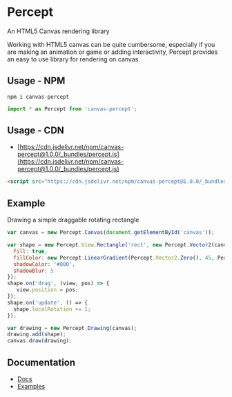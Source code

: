 # Percept
An HTML5 Canvas rendering library

Working with HTML5 canvas can be quite cumbersome, especially if you are making an animation or game or adding interactivity, Percept provides an easy to use library for rendering on canvas.

## Usage - NPM

```
npm i canvas-percept
```

```javascript
import * as Percept from 'canvas-percept';
```

## Usage - CDN

* [https://cdn.jsdelivr.net/npm/canvas-percept@1.0.0/_bundles/percept.js](https://cdn.jsdelivr.net/npm/canvas-percept@1.0.0/_bundles/percept.js)

```html
<script src="https://cdn.jsdelivr.net/npm/canvas-percept@1.0.0/_bundles/percept.js"></script>
```

## Example

Drawing a simple draggable rotating rectangle

```javascript
var canvas = new Percept.Canvas(document.getElementById('canvas'));

var shape = new Percept.View.Rectangle('rect', new Percept.Vector2(canvas.width / 2, canvas.height / 2), 100, 30, {
  fill: true,
  fillColor: new Percept.LinearGradient(Percept.Vector2.Zero(), 45, Percept.Handle.AUTO, ['red', 'green', 'blue'], [0, .5, 1]),
  shadowColor: '#000',
  shadowBlur: 5
});
shape.on('drag', (view, pos) => {
   view.position = pos;
});
shape.on('update', () => {
  shape.localRotation += 1;
});

var drawing = new Percept.Drawing(canvas);
drawing.add(shape);
canvas.draw(drawing);
```

## Documentation
* [Docs](https://perceptjs.herokuapp.com/docs/)
* [Examples](https://perceptjs.herokuapp.com/)
